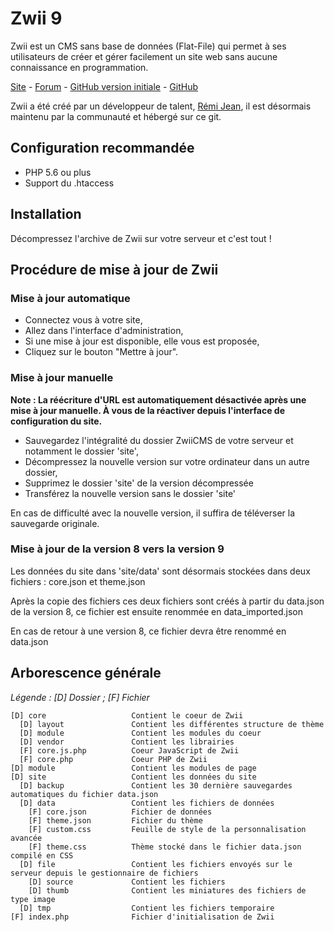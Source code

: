 # Zwii 9

Zwii est un CMS sans base de données (Flat-File) qui permet à ses utilisateurs de créer et gérer facilement un site web sans aucune connaissance en programmation.

[Site](http://zwiicms.com/) - [Forum](http://forum.zwiicms.com/) - [GitHub version initiale](https://github.com/remijean/ZwiiCMS/) - [GitHub](https://github.com/fredtempez/ZwiiCMS)

Zwii a été créé par un développeur de talent, [Rémi Jean](https://remijean.fr/), il est désormais maintenu par la communauté et hébergé sur ce git.


## Configuration recommandée

* PHP 5.6 ou plus
* Support du .htaccess

## Installation

Décompressez l'archive de Zwii sur votre serveur et c'est tout !


## Procédure de mise à jour de Zwii

### Mise à jour automatique

* Connectez vous à votre site,
* Allez dans l'interface d'administration,
* Si une mise à jour est disponible, elle vous est proposée,
* Cliquez sur le bouton "Mettre à jour".

### Mise à jour manuelle

**Note : La réécriture d'URL est automatiquement désactivée après une mise à jour manuelle. À vous de la réactiver depuis l'interface de configuration du site.**

* Sauvegardez l'intégralité du dossier ZwiiCMS de votre serveur et notamment le dossier 'site',
* Décompressez la nouvelle version sur votre ordinateur dans un autre dossier,
* Supprimez le dossier 'site' de la version décompressée
* Transférez la nouvelle version sans le dossier 'site'

En cas de difficulté avec la nouvelle version, il suffira de téléverser la sauvegarde originale.

### Mise à jour de la version 8 vers la version 9

Les données du site dans 'site/data' sont désormais stockées dans deux fichiers : core.json et theme.json

Après la copie des fichiers ces deux fichiers sont créés à partir du data.json de la version 8, ce fichier est ensuite renommée en data_imported.json

En cas de retour à une version 8, ce fichier devra être renommé en data.json

## Arborescence générale

*Légende : [D] Dossier ; [F] Fichier*

```text
[D] core                   Contient le coeur de Zwii
  [D] layout               Contient les différentes structure de thème
  [D] module               Contient les modules du coeur
  [D] vendor               Contient les librairies
  [F] core.js.php          Coeur JavaScript de Zwii
  [F] core.php             Coeur PHP de Zwii
[D] module                 Contient les modules de page
[D] site                   Contient les données du site
  [D] backup               Contient les 30 dernière sauvegardes automatiques du fichier data.json
  [D] data                 Contient les fichiers de données
    [F] core.json          Fichier de données
    [F] theme.json         Fichier du thème
    [F] custom.css         Feuille de style de la personnalisation avancée
    [F] theme.css          Thème stocké dans le fichier data.json compilé en CSS
  [D] file                 Contient les fichiers envoyés sur le serveur depuis le gestionnaire de fichiers
    [D] source             Contient les fichiers
    [D] thumb              Contient les miniatures des fichiers de type image
  [D] tmp                  Contient les fichiers temporaire
[F] index.php              Fichier d'initialisation de Zwii
```
